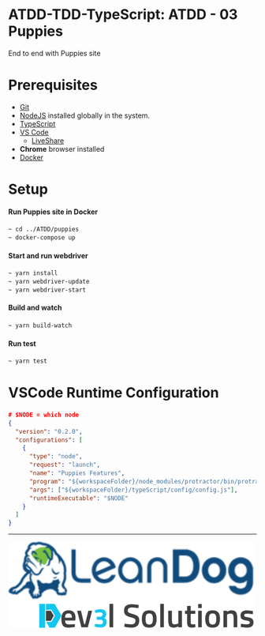# ATDD-TDD-TypeScript: ATDD - 03 Puppies

End to end with Puppies site

# Prerequisites

- [Git](https://github.com/)
- [NodeJS](https://nodejs.org/en/download/) installed globally in the system.
- [TypeScript](https://www.typescriptlang.org/)
- [VS Code](https://code.visualstudio.com/)
  - [LiveShare](https://code.visualstudio.com/learn/collaboration/live-share)
- **Chrome** browser installed
- [Docker](https://www.docker.com/)

# Setup

#### Run Puppies site in Docker

```bash
~ cd ../ATDD/puppies
~ docker-compose up
```

#### Start and run webdriver

```bash
~ yarn install
~ yarn webdriver-update
~ yarn webdriver-start
```

#### Build and watch

```bash
~ yarn build-watch
```

#### Run test

```bash
~ yarn test
```

# VSCode Runtime Configuration

```json
# $NODE = which node
{
  "version": "0.2.0",
  "configurations": [
    {
      "type": "node",
      "request": "launch",
      "name": "Puppies Features",
      "program": "${workspaceFolder}/node_modules/protractor/bin/protractor",
      "args": ["${workspaceFolder}/typeScript/config/config.js"],
      "runtimeExecutable": "$NODE"
    }
  ]
}
```

---

![](/assets/dev3l-solutions-logo-lean-dog.png)
